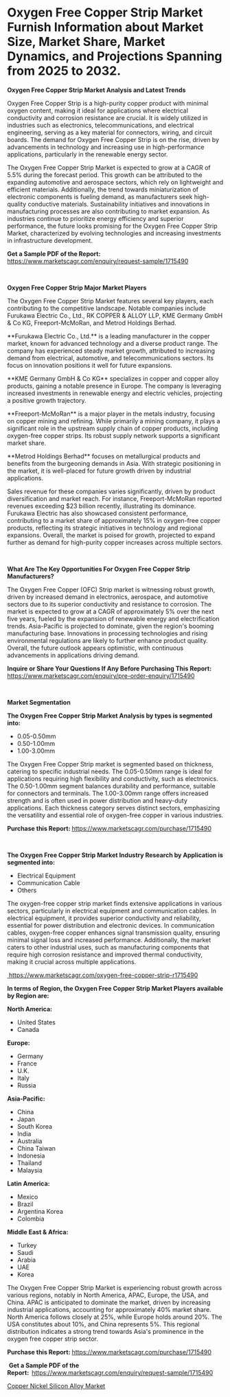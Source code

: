 <p><h1>Oxygen Free Copper Strip Market Furnish Information about Market Size, Market Share, Market Dynamics, and Projections Spanning from 2025 to 2032.</h1></p><p><strong>Oxygen Free Copper Strip Market Analysis and Latest Trends</strong></p>
<p><p>Oxygen Free Copper Strip is a high-purity copper product with minimal oxygen content, making it ideal for applications where electrical conductivity and corrosion resistance are crucial. It is widely utilized in industries such as electronics, telecommunications, and electrical engineering, serving as a key material for connectors, wiring, and circuit boards. The demand for Oxygen Free Copper Strip is on the rise, driven by advancements in technology and increasing use in high-performance applications, particularly in the renewable energy sector.</p><p>The Oxygen Free Copper Strip Market is expected to grow at a CAGR of 5.5% during the forecast period. This growth can be attributed to the expanding automotive and aerospace sectors, which rely on lightweight and efficient materials. Additionally, the trend towards miniaturization of electronic components is fueling demand, as manufacturers seek high-quality conductive materials. Sustainability initiatives and innovations in manufacturing processes are also contributing to market expansion. As industries continue to prioritize energy efficiency and superior performance, the future looks promising for the Oxygen Free Copper Strip Market, characterized by evolving technologies and increasing investments in infrastructure development.</p></p>
<p><strong>Get a Sample PDF of the Report:&nbsp;</strong> <a href="https://www.marketscagr.com/enquiry/request-sample/1715490?utm_campaign=3018&utm_medium=2&utm_source=Github&utm_content=ia&utm_term=28032025&utm_id=oxygen-free-copper-strip">https://www.marketscagr.com/enquiry/request-sample/1715490</a></p>
<p>&nbsp;</p>
<p><strong>Oxygen Free Copper Strip Major Market Players</strong></p>
<p><p>The Oxygen Free Copper Strip Market features several key players, each contributing to the competitive landscape. Notable companies include Furukawa Electric Co., Ltd., RK COPPER & ALLOY LLP, KME Germany GmbH & Co KG, Freeport-McMoRan, and Metrod Holdings Berhad.</p><p>**Furukawa Electric Co., Ltd.** is a leading manufacturer in the copper market, known for advanced technology and a diverse product range. The company has experienced steady market growth, attributed to increasing demand from electrical, automotive, and telecommunications sectors. Its focus on innovation positions it well for future expansions.</p><p>**KME Germany GmbH & Co KG** specializes in copper and copper alloy products, gaining a notable presence in Europe. The company is leveraging increased investments in renewable energy and electric vehicles, projecting a positive growth trajectory.</p><p>**Freeport-McMoRan** is a major player in the metals industry, focusing on copper mining and refining. While primarily a mining company, it plays a significant role in the upstream supply chain of copper products, including oxygen-free copper strips. Its robust supply network supports a significant market share.</p><p>**Metrod Holdings Berhad** focuses on metallurgical products and benefits from the burgeoning demands in Asia. With strategic positioning in the market, it is well-placed for future growth driven by industrial applications.</p><p>Sales revenue for these companies varies significantly, driven by product diversification and market reach. For instance, Freeport-McMoRan reported revenues exceeding $23 billion recently, illustrating its dominance. Furukawa Electric has also showcased consistent performance, contributing to a market share of approximately 15% in oxygen-free copper products, reflecting its strategic initiatives in technology and regional expansions. Overall, the market is poised for growth, projected to expand further as demand for high-purity copper increases across multiple sectors.</p></p>
<p>&nbsp;</p>
<p><strong>What Are The Key Opportunities For Oxygen Free Copper Strip Manufacturers?</strong></p>
<p><p>The Oxygen Free Copper (OFC) Strip market is witnessing robust growth, driven by increased demand in electronics, aerospace, and automotive sectors due to its superior conductivity and resistance to corrosion. The market is expected to grow at a CAGR of approximately 5% over the next five years, fueled by the expansion of renewable energy and electrification trends. Asia-Pacific is projected to dominate, given the region's booming manufacturing base. Innovations in processing technologies and rising environmental regulations are likely to further enhance product quality. Overall, the future outlook appears optimistic, with continuous advancements in applications driving demand.</p></p>
<p><strong>Inquire or Share Your Questions If Any Before Purchasing This Report:</strong> <a href="https://www.marketscagr.com/enquiry/pre-order-enquiry/1715490?utm_campaign=3018&utm_medium=2&utm_source=Github&utm_content=ia&utm_term=28032025&utm_id=oxygen-free-copper-strip">https://www.marketscagr.com/enquiry/pre-order-enquiry/1715490</a></p>
<p>&nbsp;</p>
<p><strong>Market Segmentation</strong></p>
<p><strong>The Oxygen Free Copper Strip Market Analysis by types is segmented into:</strong></p>
<p><ul><li>0.05-0.50mm</li><li>0.50-1.00mm</li><li>1.00-3.00mm</li></ul></p>
<p><p>The Oxygen Free Copper Strip market is segmented based on thickness, catering to specific industrial needs. The 0.05-0.50mm range is ideal for applications requiring high flexibility and conductivity, such as electronics. The 0.50-1.00mm segment balances durability and performance, suitable for connectors and terminals. The 1.00-3.00mm range offers increased strength and is often used in power distribution and heavy-duty applications. Each thickness category serves distinct sectors, emphasizing the versatility and essential role of oxygen-free copper in various industries.</p></p>
<p><strong>Purchase this Report:&nbsp;</strong><a href="https://www.marketscagr.com/purchase/1715490?utm_campaign=3018&utm_medium=2&utm_source=Github&utm_content=ia&utm_term=28032025&utm_id=oxygen-free-copper-strip">https://www.marketscagr.com/purchase/1715490</a></p>
<p>&nbsp;</p>
<p><strong>The Oxygen Free Copper Strip Market Industry Research by Application is segmented into:</strong></p>
<p><ul><li>Electrical Equipment</li><li>Communication Cable</li><li>Others</li></ul></p>
<p><p>The oxygen-free copper strip market finds extensive applications in various sectors, particularly in electrical equipment and communication cables. In electrical equipment, it provides superior conductivity and reliability, essential for power distribution and electronic devices. In communication cables, oxygen-free copper enhances signal transmission quality, ensuring minimal signal loss and increased performance. Additionally, the market caters to other industrial uses, such as manufacturing components that require high corrosion resistance and improved thermal conductivity, making it crucial across multiple applications.</p></p>
<p><a href="https://www.marketscagr.com/oxygen-free-copper-strip-r1715490?utm_campaign=3018&utm_medium=2&utm_source=Github&utm_content=ia&utm_term=28032025&utm_id=oxygen-free-copper-strip">&nbsp;https://www.marketscagr.com/oxygen-free-copper-strip-r1715490</a></p>
<p><strong>In terms of Region, the Oxygen Free Copper Strip Market Players available by Region are:</strong></p>
<p>
    <p> <strong> North America: </strong>
        <ul>
            <li>United States</li>
            <li>Canada</li>
        </ul>
        </p> 
    <p> <strong> Europe: </strong>
        <ul>
            <li>Germany</li>
            <li>France</li>
            <li>U.K.</li>
            <li>Italy</li>
            <li>Russia</li>
        </ul>
        </p> 
    <p> <strong> Asia-Pacific: </strong>
        <ul>
            <li>China</li>
            <li>Japan</li>
            <li>South Korea</li>
            <li>India</li>
            <li>Australia</li>
            <li>China Taiwan</li>
            <li>Indonesia</li>
            <li>Thailand</li>
            <li>Malaysia</li>
        </ul>
        </p> 
    <p> <strong> Latin America: </strong>
        <ul>
            <li>Mexico</li>
            <li>Brazil</li>
            <li>Argentina Korea</li>
            <li>Colombia</li>
        </ul>
        </p> 
    <p> <strong> Middle East & Africa: </strong>
        <ul>
            <li>Turkey</li>
            <li>Saudi</li>
            <li>Arabia</li>
            <li>UAE</li>
            <li>Korea</li>
        </ul>
    </p>
    </p>
<p><p>The Oxygen Free Copper Strip Market is experiencing robust growth across various regions, notably in North America, APAC, Europe, the USA, and China. APAC is anticipated to dominate the market, driven by increasing industrial applications, accounting for approximately 40% market share. North America follows closely at 25%, while Europe holds around 20%. The USA constitutes about 10%, and China represents 5%. This regional distribution indicates a strong trend towards Asia's prominence in the oxygen free copper strip sector.</p></p>
<p><strong>Purchase this Report: </strong><a href="https://www.marketscagr.com/purchase/1715490?utm_campaign=3018&utm_medium=2&utm_source=Github&utm_content=ia&utm_term=28032025&utm_id=oxygen-free-copper-strip">https://www.marketscagr.com/purchase/1715490</a></p>
<p>&nbsp;<strong>Get a Sample PDF of the Report:&nbsp;&nbsp;</strong><a href="https://www.marketscagr.com/enquiry/request-sample/1715490?utm_campaign=3018&utm_medium=2&utm_source=Github&utm_content=ia&utm_term=28032025&utm_id=oxygen-free-copper-strip">https://www.marketscagr.com/enquiry/request-sample/1715490</a></p>
<p><strong></strong></p>
<p><p><a href="https://github.com/rianttegang/Market-Research-Report-List-1/blob/main/copper-nickel-silicon-alloy-market.md?utm_campaign=3018&utm_medium=2&utm_source=Github&utm_content=ia&utm_term=28032025&utm_id=oxygen-free-copper-strip">Copper Nickel Silicon Alloy Market</a></p></p>